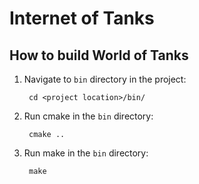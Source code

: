 # Internet of Tanks

## How to build World of Tanks
1. Navigate to `bin` directory in the project:

        cd <project location>/bin/

2. Run cmake in the `bin` directory:

        cmake ..

3. Run make in the `bin` directory:

        make

